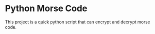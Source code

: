 # Python Morse Code

This project is a quick python script that can encrypt and decrypt morse code.
